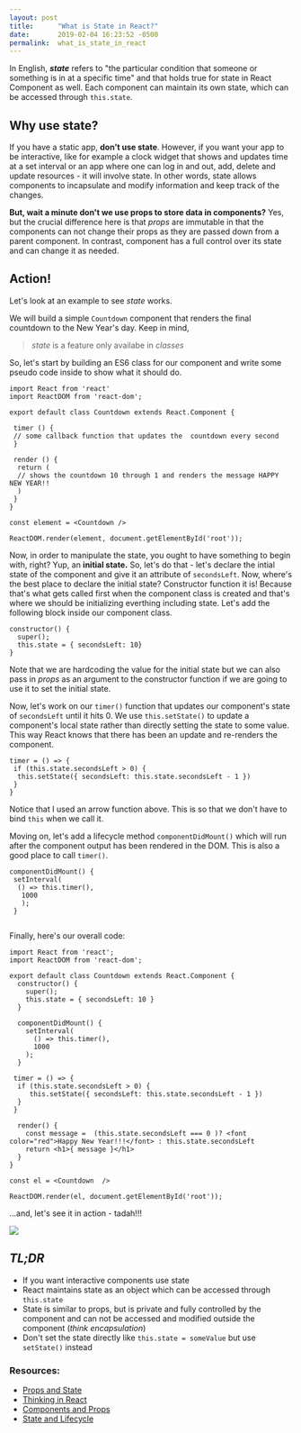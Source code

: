 ```yaml
---
layout: post
title:      "What is State in React?"
date:       2019-02-04 16:23:52 -0500
permalink:  what_is_state_in_react
---
```



In English, ***state*** refers to "the particular condition that someone or something is in at a specific time" and that holds true for state in React Component as well. Each component can maintain its own state, which can be accessed through `this.state`. 

## Why use state?

If you have a static app, **don't use state**. However, if you want your app to be interactive, like for example a clock widget that shows and updates time at a set interval or an app where one can log in and out, add, delete and update resources - it will involve state. In other words, state allows components to incapsulate and modify information and keep track of the changes. 

**But, wait a minute don't we use props to store data in components?** Yes, but the crucial difference here is that *props* are immutable in that the components can not change their props as they are passed down from a parent component. In contrast, component has a full control over its state and can change it as needed. 

## Action!

Let's look at an example to see *state* works.

We will build a  simple `Countdown` component that renders the final countdown to the New Year's day. Keep in mind,

> *state* is a feature only availabe in *classes*

So,  let's start by building an ES6 class for our component and write some pseudo code inside to show what it should do.

```
import React from 'react'
import ReactDOM from 'react-dom';

export default class Countdown extends React.Component {
   
 timer () {
 // some callback function that updates the  countdown every second
 }
	 
 render () {
  return ( 
  // shows the countdown 10 through 1 and renders the message HAPPY NEW YEAR!!
  )
 }
}

const element = <Countdown />

ReactDOM.render(element, document.getElementById('root'));
```
Now, in order to manipulate the state, you ought to have something to begin with, right? Yup, an **initial state.** So, let's do that - let's  declare the intial state of the component and give it an attribute of `secondsLeft`. Now, where's the best place to declare the initial state? Constructor function it is! Because that's what gets called first when the component class is created and that's where we should be initializing everthing including state. Let's add the following block inside our component class.

```
constructor() {
  super();
  this.state = { secondsLeft: 10}
}
```
Note that we are hardcoding the value for the initial state but we can also pass in *props* as an argument to the constructor function if we are going to use it to set the initial state.

Now, let's work on our `timer()` function that updates our component's state of `secondsLeft` until it hits 0. We use `this.setState()` to update a component's local state rather than directly setting the state to some value. This way React knows that there has been an update and re-renders the component.
	
```
timer = () => {
 if (this.state.secondsLeft > 0) {
  this.setState({ secondsLeft: this.state.secondsLeft - 1 })
 }
}
```

Notice that I used an arrow function above. This is so that we don't have to bind `this` when we call it. 

Moving on, let's add a lifecycle method `componentDidMount()` which will run after the component output has been rendered in the DOM. This is also a good place to call `timer()`.

```
componentDidMount() {
 setInterval(
  () => this.timer(),
   1000
   );
 }
	
```
	
Finally, here's our overall code:

```
import React from 'react';
import ReactDOM from 'react-dom';

export default class Countdown extends React.Component {
  constructor() {
    super();
    this.state = { secondsLeft: 10 }
  }

  componentDidMount() {
    setInterval(
      () => this.timer(),
      1000
    );
  }

 timer = () => {
  if (this.state.secondsLeft > 0) {
     this.setState({ secondsLeft: this.state.secondsLeft - 1 })
  }
 }

  render() {
    const message =  (this.state.secondsLeft === 0 )? <font color="red">Happy New Year!!!</font> : this.state.secondsLeft 
    return <h1>{ message }</h1>
  }
}

const el = <Countdown  />

ReactDOM.render(el, document.getElementById('root'));

```

...and, let's see it in action - tadah!!!

![](https://media.giphy.com/media/u0ag71wII1yBjMAOAc/giphy.gif)

## *TL;DR*
* If you want interactive components use state
* React maintains state as an object which can be accessed through `this.state`
* State is similar to props, but is private and fully controlled by the component and can not be accessed and modified outside the component (*think encapsulation*)
* Don't set the state directly like `this.state = someValue` but use `setState()` instead

### Resources:

* [Props and State](https://github.com/uberVU/react-guide/blob/master/props-vs-state.md)
* [Thinking in React](https://reactjs.org/docs/thinking-in-react.html)
* [Components and Props](https://reactjs.org/docs/components-and-props.html)
* [State and Lifecycle](https://reactjs.org/docs/state-and-lifecycle.html)
